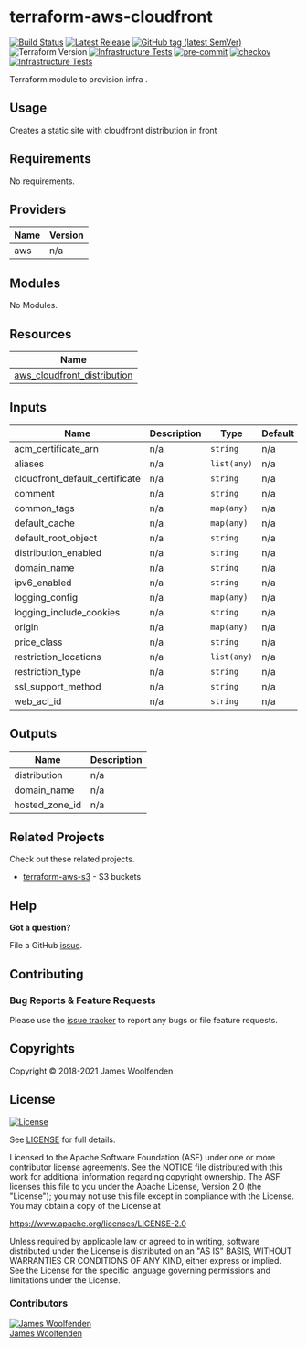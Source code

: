 # terraform-aws-cloudfront

[![Build Status](https://github.com/JamesWoolfenden/terraform-aws-cloudfront/workflows/Verify%20and%20Bump/badge.svg?branch=master)](https://github.com/JamesWoolfenden/terraform-aws-cloudfront)
[![Latest Release](https://img.shields.io/github/release/JamesWoolfenden/terraform-aws-cloudfront.svg)](https://github.com/JamesWoolfenden/terraform-aws-cloudfront/releases/latest)
[![GitHub tag (latest SemVer)](https://img.shields.io/github/tag/JamesWoolfenden/terraform-aws-cloudfront.svg?label=latest)](https://github.com/JamesWoolfenden/terraform-aws-cloudfront/releases/latest)
![Terraform Version](https://img.shields.io/badge/tf-%3E%3D0.14.0-blue.svg)
[![Infrastructure Tests](https://www.bridgecrew.cloud/badges/github/JamesWoolfenden/terraform-aws-cloudfront/cis_aws)](https://www.bridgecrew.cloud/link/badge?vcs=github&fullRepo=JamesWoolfenden%2Fterraform-aws-cloudfront&benchmark=CIS+AWS+V1.2)
[![pre-commit](https://img.shields.io/badge/pre--commit-enabled-brightgreen?logo=pre-commit&logoColor=white)](https://github.com/pre-commit/pre-commit)
[![checkov](https://img.shields.io/badge/checkov-verified-brightgreen)](https://www.checkov.io/)
[![Infrastructure Tests](https://www.bridgecrew.cloud/badges/github/jameswoolfenden/terraform-aws-cloudfront/general)](https://www.bridgecrew.cloud/link/badge?vcs=github&fullRepo=JamesWoolfenden%2Fterraform-aws-cloudfront&benchmark=INFRASTRUCTURE+SECURITY)

Terraform module to provision infra .

## Usage

Creates a static site with cloudfront distribution in front

<!-- BEGINNING OF PRE-COMMIT-TERRAFORM DOCS HOOK -->
## Requirements

No requirements.

## Providers

| Name | Version |
|------|---------|
| aws | n/a |

## Modules

No Modules.

## Resources

| Name |
|------|
| [aws_cloudfront_distribution](https://registry.terraform.io/providers/hashicorp/aws/latest/docs/resources/cloudfront_distribution) |

## Inputs

| Name | Description | Type | Default | Required |
|------|-------------|------|---------|:--------:|
| acm\_certificate\_arn | n/a | `string` | n/a | yes |
| aliases | n/a | `list(any)` | n/a | yes |
| cloudfront\_default\_certificate | n/a | `string` | n/a | yes |
| comment | n/a | `string` | n/a | yes |
| common\_tags | n/a | `map(any)` | n/a | yes |
| default\_cache | n/a | `map(any)` | n/a | yes |
| default\_root\_object | n/a | `string` | n/a | yes |
| distribution\_enabled | n/a | `string` | n/a | yes |
| domain\_name | n/a | `string` | n/a | yes |
| ipv6\_enabled | n/a | `string` | n/a | yes |
| logging\_config | n/a | `map(any)` | n/a | yes |
| logging\_include\_cookies | n/a | `string` | n/a | yes |
| origin | n/a | `map(any)` | n/a | yes |
| price\_class | n/a | `string` | n/a | yes |
| restriction\_locations | n/a | `list(any)` | n/a | yes |
| restriction\_type | n/a | `string` | n/a | yes |
| ssl\_support\_method | n/a | `string` | n/a | yes |
| web\_acl\_id | n/a | `string` | n/a | yes |

## Outputs

| Name | Description |
|------|-------------|
| distribution | n/a |
| domain\_name | n/a |
| hosted\_zone\_id | n/a |
<!-- END OF PRE-COMMIT-TERRAFORM DOCS HOOK -->

## Related Projects

Check out these related projects.

- [terraform-aws-s3](https://github.com/jameswoolfenden/terraform-aws-s3) - S3 buckets

## Help

**Got a question?**

File a GitHub [issue](https://github.com/JamesWoolfenden/terraform-aws-cloudfront/issues).

## Contributing

### Bug Reports & Feature Requests

Please use the [issue tracker](https://github.com/JamesWoolfenden/terraform-aws-cloudfront/issues) to report any bugs or file feature requests.

## Copyrights

Copyright © 2018-2021 James Woolfenden

## License

[![License](https://img.shields.io/badge/License-Apache%202.0-blue.svg)](https://opensource.org/licenses/Apache-2.0)

See [LICENSE](LICENSE) for full details.

Licensed to the Apache Software Foundation (ASF) under one
or more contributor license agreements. See the NOTICE file
distributed with this work for additional information
regarding copyright ownership. The ASF licenses this file
to you under the Apache License, Version 2.0 (the
"License"); you may not use this file except in compliance
with the License. You may obtain a copy of the License at

<https://www.apache.org/licenses/LICENSE-2.0>

Unless required by applicable law or agreed to in writing,
software distributed under the License is distributed on an
"AS IS" BASIS, WITHOUT WARRANTIES OR CONDITIONS OF ANY
KIND, either express or implied. See the License for the
specific language governing permissions and limitations
under the License.

### Contributors

[![James Woolfenden][jameswoolfenden_avatar]][jameswoolfenden_homepage]<br/>[James Woolfenden][jameswoolfenden_homepage]

[jameswoolfenden_homepage]: https://github.com/jameswoolfenden
[jameswoolfenden_avatar]: https://github.com/jameswoolfenden.png?size=150
[github]: https://github.com/jameswoolfenden
[linkedin]: https://www.linkedin.com/in/jameswoolfenden/
[twitter]: https://twitter.com/JimWoolfenden
[share_twitter]: https://twitter.com/intent/tweet/?text=terraform-aws-cloudfront&url=https://github.com/JamesWoolfenden/terraform-aws-cloudfront
[share_linkedin]: https://www.linkedin.com/shareArticle?mini=true&title=terraform-aws-cloudfront&url=https://github.com/JamesWoolfenden/terraform-aws-cloudfront
[share_reddit]: https://reddit.com/submit/?url=https://github.com/JamesWoolfenden/terraform-aws-cloudfront
[share_facebook]: https://facebook.com/sharer/sharer.php?u=https://github.com/JamesWoolfenden/terraform-aws-cloudfront
[share_email]: mailto:?subject=terraform-aws-budget&body=https://github.com/JamesWoolfenden/terraform-aws-cloudfront
